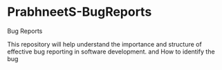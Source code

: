 # PrabhneetS-BugReports
Bug Reports

This repository will help understand the  importance and structure of effective bug reporting in software development.
and How to identify the bug
